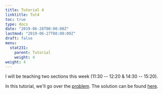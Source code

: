 ```yaml
---
title: Tutorial 4
linktitle: Tut4
toc: true
type: docs
date: "2019-06-28T00:00:00Z"
lastmod: "2019-06-27T00:00:00Z"
draft: false
menu:
  stat231:
    parent: Tutorial
    weight: 4
weight: 4
---
```


I will be teaching two sections this week (11:30 -- 12:20 & 14:30 -- 15:20).

In this tutorial, we'll go over the [problem](../supp/tut4_Q.pdf). The solution can be found [here](../supp/tut4_sol.pdf).

